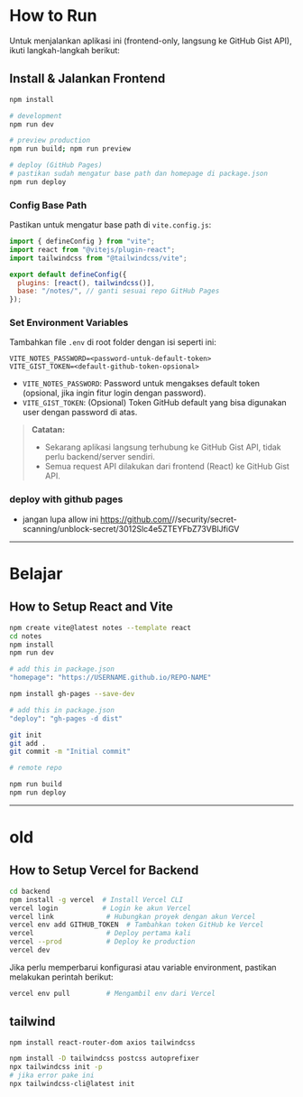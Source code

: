 # How to Run

Untuk menjalankan aplikasi ini (frontend-only, langsung ke GitHub Gist API), ikuti langkah-langkah berikut:

## Install & Jalankan Frontend
```bash
npm install

# development
npm run dev

# preview production
npm run build; npm run preview

# deploy (GitHub Pages)
# pastikan sudah mengatur base path dan homepage di package.json
npm run deploy
```

### Config Base Path
Pastikan untuk mengatur base path di `vite.config.js`:

```js
import { defineConfig } from "vite";
import react from "@vitejs/plugin-react";
import tailwindcss from "@tailwindcss/vite";

export default defineConfig({
  plugins: [react(), tailwindcss()],
  base: "/notes/", // ganti sesuai repo GitHub Pages
});
```

### Set Environment Variables
Tambahkan file `.env` di root folder dengan isi seperti ini:

```
VITE_NOTES_PASSWORD=<password-untuk-default-token>
VITE_GIST_TOKEN=<default-github-token-opsional>
```

- `VITE_NOTES_PASSWORD`: Password untuk mengakses default token (opsional, jika ingin fitur login dengan password).
- `VITE_GIST_TOKEN`: (Opsional) Token GitHub default yang bisa digunakan user dengan password di atas.

> **Catatan:**
> - Sekarang aplikasi langsung terhubung ke GitHub Gist API, tidak perlu backend/server sendiri.
> - Semua request API dilakukan dari frontend (React) ke GitHub Gist API.

### deploy with github pages
- jangan lupa allow ini https://github.com/<user>/<repo>/security/secret-scanning/unblock-secret/3012Slc4e5ZTEYFbZ73VBlJfiGV

---

# Belajar

## How to Setup React and Vite
```bash
npm create vite@latest notes --template react
cd notes
npm install
npm run dev

# add this in package.json 
"homepage": "https://USERNAME.github.io/REPO-NAME"

npm install gh-pages --save-dev

# add this in package.json
"deploy": "gh-pages -d dist"

git init
git add .
git commit -m "Initial commit"

# remote repo

npm run build
npm run deploy
```

---

# old
## How to Setup Vercel for Backend
```bash
cd backend
npm install -g vercel  # Install Vercel CLI
vercel login           # Login ke akun Vercel
vercel link             # Hubungkan proyek dengan akun Vercel
vercel env add GITHUB_TOKEN  # Tambahkan token GitHub ke Vercel
vercel                  # Deploy pertama kali
vercel --prod           # Deploy ke production
vercel dev
```

Jika perlu memperbarui konfigurasi atau variable environment, pastikan melakukan perintah berikut:

```bash
vercel env pull         # Mengambil env dari Vercel
```

## tailwind
```bash
npm install react-router-dom axios tailwindcss

npm install -D tailwindcss postcss autoprefixer
npx tailwindcss init -p
# jika error pake ini
npx tailwindcss-cli@latest init
```